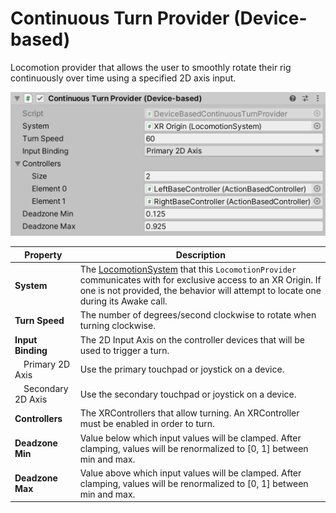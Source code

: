 # Continuous Turn Provider (Device-based)

Locomotion provider that allows the user to smoothly rotate their rig continuously over time using a specified 2D axis input.

![DeviceBasedContinuousTurnProvider component](images/continuous-turn-provider-device-based.png)

| **Property** | **Description** |
|---|---|
| **System** | The [LocomotionSystem](locomotion-system.md) that this `LocomotionProvider` communicates with for exclusive access to an XR Origin. If one is not provided, the behavior will attempt to locate one during its Awake call. |
| **Turn Speed** | The number of degrees/second clockwise to rotate when turning clockwise. |
| **Input Binding** | The 2D Input Axis on the controller devices that will be used to trigger a turn. |
| &emsp;Primary 2D Axis | Use the primary touchpad or joystick on a device. |
| &emsp;Secondary 2D Axis | Use the secondary touchpad or joystick on a device. |
| **Controllers** | The XRControllers that allow turning. An XRController must be enabled in order to turn. |
| **Deadzone Min** | Value below which input values will be clamped. After clamping, values will be renormalized to [0, 1] between min and max. |
| **Deadzone Max** | Value above which input values will be clamped. After clamping, values will be renormalized to [0, 1] between min and max. |